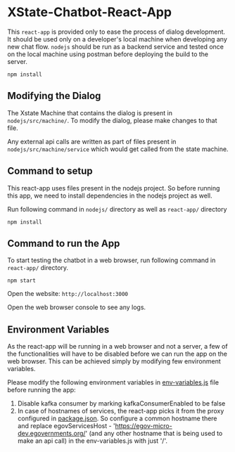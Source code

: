 # XState-Chatbot-React-App

This ```react-app``` is provided only to ease the process of dialog development. It should be used only on a developer's local machine when developing any new chat flow. ```nodejs``` should be run as a backend service and tested once on the local machine using postman before deploying the build to the server.


`
npm install
`

## Modifying the Dialog

The Xstate Machine that contains the dialog is present in ```nodejs/src/machine/```. To modify the dialog, please make changes to that file.

Any external api calls are written as part of files present in ```nodejs/src/machine/service``` which would get called from the state machine.

## Command to setup
This react-app uses files present in the nodejs project. So before running this app, we need to install dependencies in the nodejs project as well.

Run following command in ```nodejs/``` directory as well as ```react-app/``` directory

`
npm install
`

## Command to run the App
To start testing the chatbot in a web browser, run following command in ```react-app/``` directory.

`
npm start
`

Open the website: `http://localhost:3000`

Open the web browser console to see any logs.

## Environment Variables

As the react-app will be running in a web browser and not a server, a few of the functionalities will have to be disabled before we can run the app on the web browser. This can be achieved simply by modifying few environment variables.
 
Please modify the following environment variables in [env-variables.js](../nodejs/src/env-variables.js) file before running the app:
 
1. Disable kafka consumer by marking kafkaConsumerEnabled to be false
2. In case of hostnames of services, the react-app picks it from the proxy configured in [package.json](./package.json). So configure a common hostname there and replace egovServicesHost - 'https://egov-micro-dev.egovernments.org/' (and any other hostname that is being used to make an api call) in the env-variables.js with just '/'.


